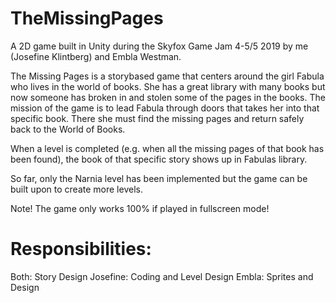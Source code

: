 # TheMissingPages
A 2D game built in Unity during the Skyfox Game Jam 4-5/5 2019 by me (Josefine Klintberg) and Embla Westman. 

The Missing Pages is a storybased game that centers around the girl Fabula who lives in the world of books. She has a great library with many books but now someone has broken in and stolen some of the pages in the books. The mission of the game is to lead Fabula through doors that takes her into that specific book. There she must find the missing pages and return safely back to the World of Books. 

When a level is completed (e.g. when all the missing pages of that book has been found), the book of that specific story shows up in Fabulas library. 

So far, only the Narnia level has been implemented but the game can be built upon to create more levels. 

Note! The game only works 100% if played in fullscreen mode!

# Responsibilities: 
Both: Story Design
Josefine: Coding and Level Design
Embla: Sprites and Design
